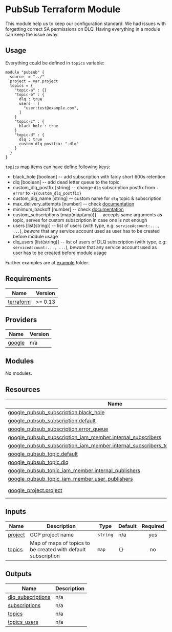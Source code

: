 # PubSub Terraform Module

This module help us to keep our configuration standard. We had issues with forgetting correct SA permissions on DLQ.
Having everything in a module can keep the issue away.

## Usage

Everything could be defined in `topics` variable:

```
module "pubsub" {
  source  = "../"
  project = var.project
  topics = {
    "topic-a" : {}
    "topic-b" : {
      dlq : true
      users : [
        "user:test@example.com",
      ]
    }
    "topic-c" : {
      black_hole : true
    }
    "topic-d" : {
      dlq : true
      custom_dlq_postfix: "-dlq"
    }
  }
}
```

`topics` map items can have define following keys:

 * black_hole [boolean] -- add subscription with fairly short 600s retention
 * dlq [boolean] -- add dead letter queue to the topic
 * custom_dlq_postfix [string] -- change `dlq` subscription postfix from `-error` to `-${custom_dlq_postfix}`
 * custom_dlq_name [string] -- custom name for `dlq` topic & subscription
 * max_delivery_attempts [number] -- check [documentation](https://registry.terraform.io/providers/hashicorp/google/latest/docs/resources/pubsub_subscription#max_delivery_attempts)
 * minimum_backoff [number] -- check [documentation](https://registry.terraform.io/providers/hashicorp/google/latest/docs/resources/pubsub_subscription#minimum_backoff)
 * custom_subscriptions [map(map(any))] -- accepts same arguments as topic, serves for custom subscription in case one is not enough
 * users [list(string)] -- list of users (with type, e.g: `serviceAccount:..., ...`), *beware* that any service account used as user has to be created before module usage
 * dlq_users [list(string)] -- list of users of DLQ subscription (with type, e.g: `serviceAccount:..., ...`), *beware* that any service account used as user has to be created before module usage

Further examples are at [example](./example) folder.

<!-- BEGINNING OF PRE-COMMIT-TERRAFORM DOCS HOOK -->
## Requirements

| Name | Version |
|------|---------|
| <a name="requirement_terraform"></a> [terraform](#requirement\_terraform) | >= 0.13 |

## Providers

| Name | Version |
|------|---------|
| <a name="provider_google"></a> [google](#provider\_google) | n/a |

## Modules

No modules.

## Resources

| Name | Type |
|------|------|
| [google_pubsub_subscription.black_hole](https://registry.terraform.io/providers/hashicorp/google/latest/docs/resources/pubsub_subscription) | resource |
| [google_pubsub_subscription.default](https://registry.terraform.io/providers/hashicorp/google/latest/docs/resources/pubsub_subscription) | resource |
| [google_pubsub_subscription.error_queue](https://registry.terraform.io/providers/hashicorp/google/latest/docs/resources/pubsub_subscription) | resource |
| [google_pubsub_subscription_iam_member.internal_subscribers](https://registry.terraform.io/providers/hashicorp/google/latest/docs/resources/pubsub_subscription_iam_member) | resource |
| [google_pubsub_subscription_iam_member.internal_subscribers_to_source_subscriptions](https://registry.terraform.io/providers/hashicorp/google/latest/docs/resources/pubsub_subscription_iam_member) | resource |
| [google_pubsub_topic.default](https://registry.terraform.io/providers/hashicorp/google/latest/docs/resources/pubsub_topic) | resource |
| [google_pubsub_topic.dlq](https://registry.terraform.io/providers/hashicorp/google/latest/docs/resources/pubsub_topic) | resource |
| [google_pubsub_topic_iam_member.internal_publishers](https://registry.terraform.io/providers/hashicorp/google/latest/docs/resources/pubsub_topic_iam_member) | resource |
| [google_pubsub_topic_iam_member.user_publishers](https://registry.terraform.io/providers/hashicorp/google/latest/docs/resources/pubsub_topic_iam_member) | resource |
| [google_project.project](https://registry.terraform.io/providers/hashicorp/google/latest/docs/data-sources/project) | data source |

## Inputs

| Name | Description | Type | Default | Required |
|------|-------------|------|---------|:--------:|
| <a name="input_project"></a> [project](#input\_project) | GCP project name | `string` | n/a | yes |
| <a name="input_topics"></a> [topics](#input\_topics) | Map of maps of topics to be created with default subscription | `map` | `{}` | no |

## Outputs

| Name | Description |
|------|-------------|
| <a name="output_dlq_subscriptions"></a> [dlq\_subscriptions](#output\_dlq\_subscriptions) | n/a |
| <a name="output_subscriptions"></a> [subscriptions](#output\_subscriptions) | n/a |
| <a name="output_topics"></a> [topics](#output\_topics) | n/a |
| <a name="output_topics_users"></a> [topics\_users](#output\_topics\_users) | n/a |
<!-- END OF PRE-COMMIT-TERRAFORM DOCS HOOK -->
